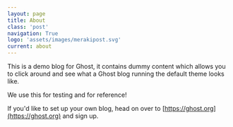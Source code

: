 ```yaml
---
layout: page
title: About
class: 'post'
navigation: True
logo: 'assets/images/merakipost.svg'
current: about
---
```


This is a demo blog for Ghost, it contains dummy content which allows you to click around and see what a Ghost blog running the default theme looks like.

We use this for testing and for reference!

If you'd like to set up your own blog, head on over to [https://ghost.org](https://ghost.org) and sign up.
